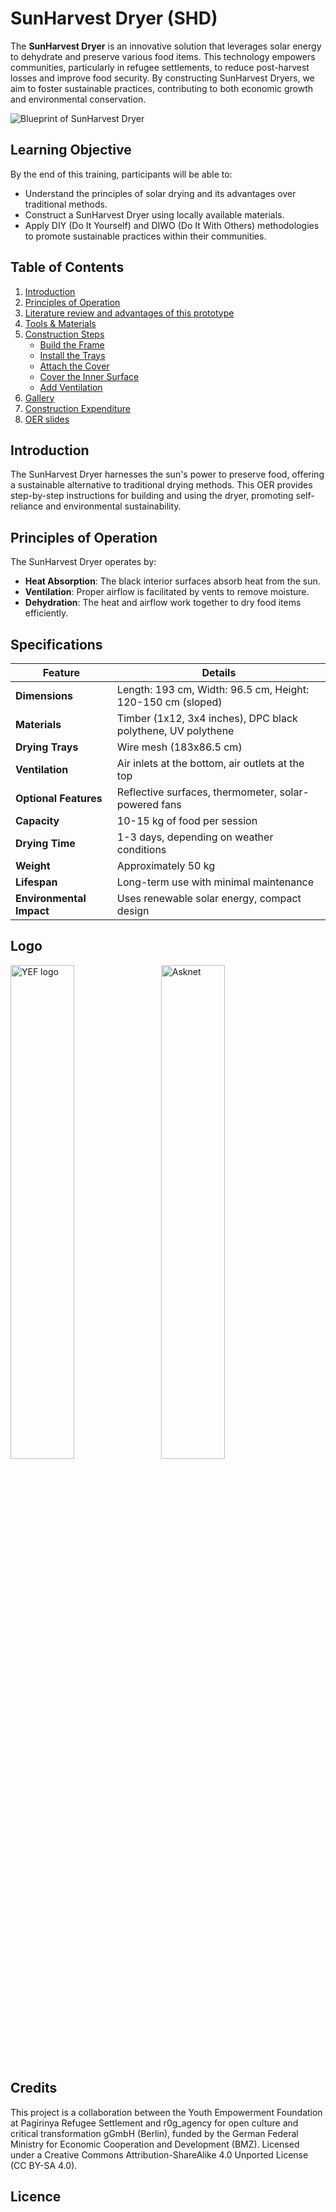 # SunHarvest Dryer (SHD)

The **SunHarvest Dryer** is an innovative solution that leverages solar energy to dehydrate and preserve various food items. This technology empowers communities, particularly in refugee settlements, to reduce post-harvest losses and improve food security. By constructing SunHarvest Dryers, we aim to foster sustainable practices, contributing to both economic growth and environmental conservation.

![Blueprint of SunHarvest Dryer](https://doc.asknet.community/uploads/40cd90c2-93c3-4d53-aaa1-b5b67259c207.jpg)

## Learning Objective

By the end of this training, participants will be able to:
- Understand the principles of solar drying and its advantages over traditional methods.
- Construct a SunHarvest Dryer using locally available materials.
- Apply DIY (Do It Yourself) and DIWO (Do It With Others) methodologies to promote sustainable practices within their communities.

## Table of Contents
1. [Introduction](https://github.com/amoko-jose/SunHarvest-Dryer/blob/main/README.md#introduction)
2. [Principles of Operation](https://github.com/amoko-jose/SunHarvest-Dryer/blob/main/README.md#principles-of-operation)
3. [Literature review and advantages of this prototype](Advantages%20of%20the%20SunHarvest%20Dryer.md)
4. [Tools & Materials](Tools%20and%20materials%20used.md)
5. [Construction Steps](Step%20by%20Step%20Construction%20Procedure.md)
    - [Build the Frame](https://github.com/amoko-jose/SunHarvest-Dryer/blob/main/Step%20by%20Step%20Construction%20Procedure.md#1-build-the-frame)
    - [Install the Trays](https://github.com/amoko-jose/SunHarvest-Dryer/blob/main/Step%20by%20Step%20Construction%20Procedure.md#2-install-the-trays)
    - [Attach the Cover](https://github.com/amoko-jose/SunHarvest-Dryer/blob/main/Step%20by%20Step%20Construction%20Procedure.md#3-attach-the-cover)
    - [Cover the Inner Surface](https://github.com/amoko-jose/SunHarvest-Dryer/blob/main/Step%20by%20Step%20Construction%20Procedure.md#4-cover-the-inner-surface-with-a-black-dpc-polythene)
    - [Add Ventilation](https://github.com/amoko-jose/SunHarvest-Dryer/blob/main/Step%20by%20Step%20Construction%20Procedure.md#5-add-ventilation)
6. [Gallery](Gallery.md)
7. [Construction Expenditure](Expenditure.md)
8. [OER slides ](Document%20slides.md)

## Introduction

The SunHarvest Dryer harnesses the sun's power to preserve food, offering a sustainable alternative to traditional drying methods. This OER provides step-by-step instructions for building and using the dryer, promoting self-reliance and environmental sustainability.

## Principles of Operation

The SunHarvest Dryer operates by:
- **Heat Absorption**: The black interior surfaces absorb heat from the sun.
- **Ventilation**: Proper airflow is facilitated by vents to remove moisture.
- **Dehydration**: The heat and airflow work together to dry food items efficiently.

## Specifications

| **Feature**           | **Details**                                                        |
|-----------------------|--------------------------------------------------------------------|
| **Dimensions**        | Length: 193 cm, Width: 96.5 cm, Height: 120-150 cm (sloped)        |
| **Materials**         | Timber (1x12, 3x4 inches), DPC black polythene, UV polythene       |
| **Drying Trays**      | Wire mesh (183x86.5 cm)                                            |
| **Ventilation**       | Air inlets at the bottom, air outlets at the top                   |
| **Optional Features** | Reflective surfaces, thermometer, solar-powered fans               |
| **Capacity**          | 10-15 kg of food per session                                       |
| **Drying Time**       | 1-3 days, depending on weather conditions                          |
| **Weight**            | Approximately 50 kg                                                |
| **Lifespan**          | Long-term use with minimal maintenance                             |
| **Environmental Impact** | Uses renewable solar energy, compact design                     |

## Logo
<p>
  <img src="https://github.com/user-attachments/assets/99f9cb48-c072-422e-9232-48b4ebd6dbfe" alt="YEF logo" style="width: 45%; display: inline-block; vertical-align: middle; margin-right: 10px;">
  <img src="https://github.com/user-attachments/assets/fa405c0a-3e86-42d8-8848-75c9585854e8" alt="Asknet" style="width: 45%; display: inline-block; vertical-align: middle;">
</p>


## Credits

This project is a collaboration between the Youth Empowerment Foundation at Pagirinya Refugee Settlement and r0g_agency for open culture and critical transformation gGmbH (Berlin), funded by the German Federal Ministry for Economic Cooperation and Development (BMZ). Licensed under a Creative Commons Attribution-ShareAlike 4.0 Unported License (CC BY-SA 4.0).

## Licence

